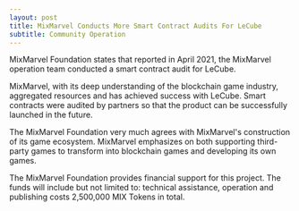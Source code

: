 ```yaml
---
layout: post
title: MixMarvel Conducts More Smart Contract Audits For LeCube
subtitle: Community Operation 
---
```


MixMarvel Foundation states that reported in April 2021, the MixMarvel operation team conducted a smart contract audit for LeCube. 

MixMarvel, with its deep understanding of the blockchain game industry, aggregated resources and has achieved success with LeCube. Smart contracts were audited by partners so that the product can be successfully launched in the future. 

The MixMarvel Foundation very much agrees with MixMarvel's construction of its game ecosystem. MixMarvel emphasizes on both supporting third-party games to transform into blockchain games and developing its own games. 

The MixMarvel Foundation provides financial support for this project. The funds will include but not limited to: technical assistance, operation and publishing costs 2,500,000 MIX Tokens in total. 

